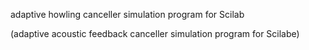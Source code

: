 adaptive howling canceller simulation program for Scilab

(adaptive acoustic feedback canceller simulation program for Scilabe)
